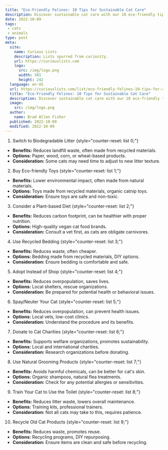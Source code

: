```yaml
---
title: "Eco-Friendly Felines: 10 Tips for Sustainable Cat Care"
description: Discover sustainable cat care with our 10 eco-friendly tips. A curious cat owner can help their pet live a greener, healthier life.
date: 2022-10-09
tags:
 - cats
 - animals
type: post
meta:
  site:
    name: Curious Lists
    description: Lists spurred from curiosity.
    url: https://curiouslists.com
    logo:
      src: /img/logo.png
      width: 301
      height: 242
  language: en-US
  url: https://curiouslists.com/list/eco-friendly-felines-10-tips-for-sustainable-cat-care
  title: "Eco-Friendly Felines: 10 Tips for Sustainable Cat Care"
  description: Discover sustainable cat care with our 10 eco-friendly tips. A curious cat owner can help their pet live a greener, healthier life.
  image:
    src: /img/logo.png
  author:
    name: Brad Allen Fisher
  published: 2022-10-09
  modified: 2022-10-09
---
```



1. Switch to Biodegradable Litter {style="counter-reset: list 0;"}
  - **Benefits:** Reduces landfill waste, often made from recycled materials.
  - **Options:** Paper, wood, corn, or wheat-based products.
  - **Consideration:** Some cats may need time to adjust to new litter texture.

2. Buy Eco-friendly Toys {style="counter-reset: list 1;"}
  - **Benefits:** Lower environmental impact, often made from natural materials.
  - **Options:** Toys made from recycled materials, organic catnip toys.
  - **Consideration:** Ensure toys are safe and non-toxic.

3. Consider a Plant-based Diet {style="counter-reset: list 2;"}
  - **Benefits:** Reduces carbon footprint, can be healthier with proper nutrition.
  - **Options:** High-quality vegan cat food brands.
  - **Consideration:** Consult a vet first, as cats are obligate carnivores.

4. Use Recycled Bedding {style="counter-reset: list 3;"}
  - **Benefits:** Reduces waste, often cheaper.
  - **Options:** Bedding made from recycled materials, DIY options.
  - **Consideration:** Ensure bedding is comfortable and safe.

5. Adopt Instead of Shop {style="counter-reset: list 4;"}
  - **Benefits:** Reduces overpopulation, saves lives.
  - **Options:** Local shelters, rescue organizations.
  - **Consideration:** Be prepared for potential health or behavioral issues.

6. Spay/Neuter Your Cat {style="counter-reset: list 5;"}
  - **Benefits:** Reduces overpopulation, can prevent health issues.
  - **Options:** Local vets, low-cost clinics.
  - **Consideration:** Understand the procedure and its benefits.

7. Donate to Cat Charities {style="counter-reset: list 6;"}
  - **Benefits:** Supports welfare organizations, promotes sustainability.
  - **Options:** Local and international charities.
  - **Consideration:** Research organizations before donating.

8. Use Natural Grooming Products {style="counter-reset: list 7;"}
  - **Benefits:** Avoids harmful chemicals, can be better for cat's skin.
  - **Options:** Organic shampoos, natural flea treatments.
  - **Consideration:** Check for any potential allergies or sensitivities.

9. Train Your Cat to Use the Toilet {style="counter-reset: list 8;"}
  - **Benefits:** Reduces litter waste, lowers overall maintenance.
  - **Options:** Training kits, professional trainers.
  - **Consideration:** Not all cats may take to this, requires patience.

10. Recycle Old Cat Products {style="counter-reset: list 9;"}
  - **Benefits:** Reduces waste, promotes reuse.
  - **Options:** Recycling programs, DIY repurposing.
  - **Consideration:** Ensure items are clean and safe before recycling.
